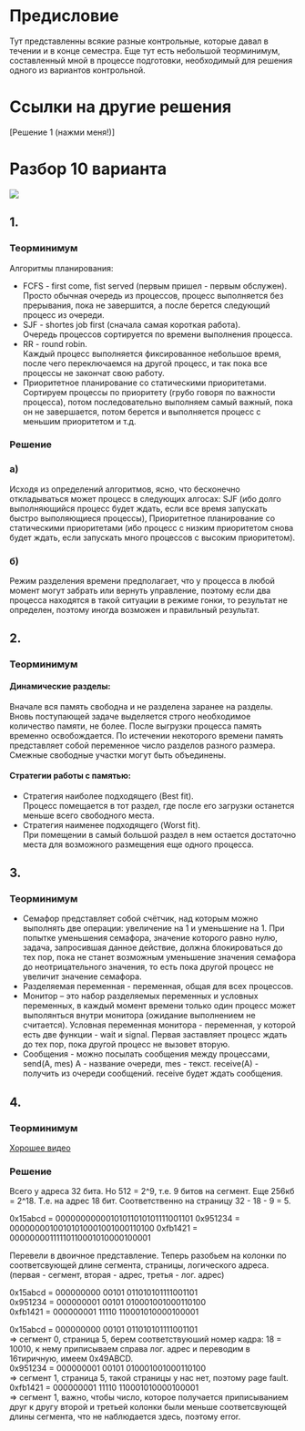 # Предисловие   
Тут представленны всякие разные контрольные, которые давал в течении и в конце семестра.
Еще тут есть небольшой теорминимум, составленный мной в процессе подготовки,
необходимый для решения одного из вариантов контрольной.

# Ссылки на другие решения
[Решение 1 (нажми меня!)]

# Разбор 10 варианта   
![](https://www.linkpicture.com/q/0_39.jpg)

## 1.
### Теорминимум
Алгоритмы планирования:
* FCFS - first come, fist served (первым пришел - первым обслужен).    
Просто обычная очередь из процессов, процесс выполняется без прерывания,
пока не завершится, а после берется следующий процесс из очереди.
* SJF - shortes job first (сначала самая короткая работа).    
Очередь процессов сортируется по времени выполнения процесса.
* RR - round robin.    
Каждый процесс выполняется фиксированное небольшое время, после чего
переключаемся на другой процесс, и так пока все процессы не закончат свою работу.
* Приоритетное планирование со статическими приоритетами.
Сортируем процессы по приоритету (грубо говоря по важности процесса),
потом последовательно выполняем самый важный, пока он не завершается,
потом берется и выполняется процесс с меньшим приоритетом и т.д.

### Решение

### a)

Исходя из определений алгоритмов, ясно, что бесконечно откладываться может
процесс в следующих алгосах: 
SJF (ибо долго выполняющийся процесс будет ждать,
если все время запускать быстро выполяющиеся процессы),
Приоритетное планирование со статическими приоритетами (ибо
процесс с низким приоритетом снова будет ждать, если запускать много
процессов с высоким приоритетом).

### б) 
Режим разделения времени предполагает, что у процесса
в любой момент могут забрать или вернуть управление,
поэтому если два процесса находятся в такой ситуации
в режиме гонки, то результат не определен, поэтому
иногда возможен и правильный результат.

## 2.
### Теорминимум 
#### Динамические разделы:
Вначале вся память свободна и не разделена заранее на разделы. Вновь поступающей задаче выделяется строго необходимое количество памяти,
не более. После выгрузки процесса память временно освобождается. По истечении некоторого времени память представляет
собой переменное число разделов разного размера. Смежные свободные участки могут быть объединены.

#### Стратегии работы с памятью:
* Стратегия наиболее подходящего (Best fit).    
Процесс помещается в тот раздел, где после его загрузки останется меньше всего свободного места.
* Стратегия наименее подходящего (Worst fit).     
При помещении в самый большой раздел в нем остается достаточно места для возможного размещения еще одного процесса.
 
## 3.
### Теорминимум
* Семафор представляет собой счётчик, над которым можно выполнять две операции: увеличение на 1 и уменьшение на 1. 
При попытке уменьшения семафора, значение которого равно нулю, задача, запросившая данное действие, должна блокироваться до тех пор, пока не станет возможным уменьшение значения
семафора до неотрицательного значения, то есть пока другой процесс не увеличит значение семафора.
* Разделяемая переменная - переменная, общая для всех процессов.
* Монитор – это набор разделяемых переменных и условных переменных, в каждый момент времени только один процесс может выполянться внутри монитора (ожидание выполнением не считается).
Условная переменная монитора - переменная, у которой есть две функции - wait и signal. Первая заставляет процесс ждать до тех пор, пока другой процесс не вызовет вторую.
* Сообщения - можно посылать сообщения между процессами, send(A, mes) A - название очереди, mes - текст. receive(A) - получить из очереди сообщений. receive будет ждать сообщения.

## 4.
### Теорминимум
[Хорошее видео](https://youtu.be/1x71GUNcS2s)   

### Решение
Всего у адреса 32 бита. Но 512 = 2^9, т.е. 9 битов на сегмент.
Еще 256кб = 2^18. Т.е. на адрес 18 бит. Соответственно на страницу 32 - 18 - 9 = 5.

0x15abcd = 00000000000101011010101111001101
0x951234 = 00000000100101010001001000110100
0xfb1421 = 00000000111110110001010000100001

Перевели в двоичное представление.
Теперь разобьем на колонки по соответсвующей длине сегмента, страницы, логического адреса.
(первая - сегмент, вторая - адрес, третья - лог. адрес)

0x15abcd = 000000000 00101 011010101111001101   
0x951234 = 000000001 00101 010001001000110100    
0xfb1421 = 000000001 11110 110001010000100001       

0x15abcd = 000000000 00101 011010101111001101      
	=> сегмент 0, страница 5, берем соответствуюший номер кадра: 18 = 10010, к нему приписываем справа лог. адрес и переводим в 16тиричную, имеем 0x49ABCD.   
0x951234 = 000000001 00101 010001001000110100     
	=> сегмент 1, страница 5, такой страницы у нас нет, поэтому page fault.      
0xfb1421 = 000000001 11110 110001010000100001          
  	=> сегмент 1, важно, чтобы число, которое получается приписыванием друг к другу второй и третьей колонки были меньше соответсвующей длины сегмента, что не наблюдается здесь, поэтому error. 
